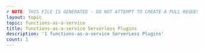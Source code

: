 ```yaml
---
# NOTE: THIS FILE IS GENERATED - DO NOT ATTEMPT TO CREATE A PULL REQUEST TO UPDATE THE DATA. 
layout: topic
topic: functions-as-a-service
title: functions-as-a-service Serverless Plugins
description: '1 functions-as-a-service ServerLess Plugins'
count: 1
---
```


